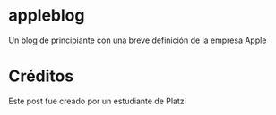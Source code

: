 # appleblog
Un blog de principiante con una breve definición de la empresa Apple

# Créditos
Este post fue creado por un estudiante de Platzi
